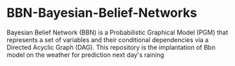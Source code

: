 # BBN-Bayesian-Belief-Networks
Bayesian Belief Network (BBN) is a Probabilistic Graphical Model (PGM) that represents a set of variables and their conditional dependencies via a Directed Acyclic Graph (DAG).
This repository is the implantation of Bbn model on the weather for prediction next day's raining
